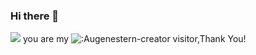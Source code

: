 ### Hi there 👋

<!--
**imhuimie/imhuimie** is a ✨ _special_ ✨ repository because its `README.md` (this file) appears on your GitHub profile.

Here are some ideas to get you started:

- 🔭 I’m currently working on ...
- 🌱 I’m currently learning ...
- 👯 I’m looking to collaborate on ...
- 🤔 I’m looking for help with ...
- 💬 Ask me about ...
- 📫 How to reach me: ...
- 😄 Pronouns: ...
- ⚡ Fun fact: ...
-->
![](https://github-readme-stats.vercel.app/api?username=imhuimie&show_icons=true&theme=transparent)
you are my ![:Augenestern-creator](https://count.getloli.com/get/@:imhuimie?theme=gelbooru-h) visitor,Thank You!
